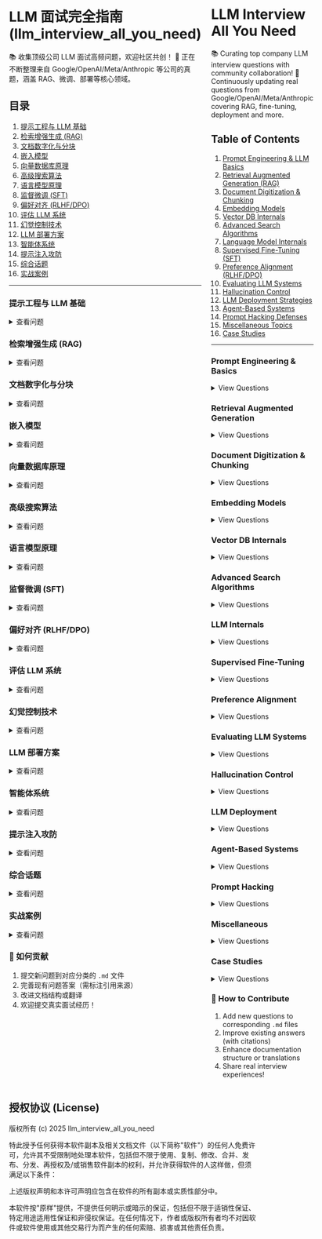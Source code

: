 <!-- 中英文分栏布局 -->

<div style="display: grid; grid-template-columns: 1fr 1fr; gap: 20px;">
<div style="grid-column: 1;">

<!-- 中文部分 -->

# LLM 面试完全指南 (llm_interview_all_you_need)

📚 收集顶级公司 LLM 面试高频问题，欢迎社区共创！
🚀 正在不断整理来自 Google/OpenAI/Meta/Anthropic 等公司的真题，涵盖 RAG、微调、部署等核心领域。

## 目录

1. [提示工程与 LLM 基础](#prompt-engineering--basics-of-llm)
2. [检索增强生成 (RAG)](#retrieval-augmented-generation-rag)
3. [文档数字化与分块](#document-digitization--chunking)
4. [嵌入模型](#embedding-models)
5. [向量数据库原理](#internal-working-of-vector-databases)
6. [高级搜索算法](#advanced-search-algorithms)
7. [语言模型原理](#language-models-internal-working)
8. [监督微调 (SFT)](#supervised-fine-tuning-of-llm)
9. [偏好对齐 (RLHF/DPO)](#preference-alignment-rlhfdpo)
10. [评估 LLM 系统](#evaluation-of-llm-system)
11. [幻觉控制技术](#hallucination-control-techniques)
12. [LLM 部署方案](#deployment-of-llm)
13. [智能体系统](#agent-based-system)
14. [提示注入攻防](#prompt-hacking)
15. [综合话题](#miscellaneous)
16. [实战案例](#case-studies)

---

### 提示工程与 LLM 基础

<details>
<summary>查看问题</summary>

- **生成式 AI 与判别式 AI 的核心区别？**
- **语言模型的训练流程解析**
- **Temperature 参数的作用与设置原则**
- **LLM 解码策略比较分析**
- **如何定义大语言模型的停止条件？**
- **停止序列在 LLM 中的应用方法**
- **提示工程的基本结构是什么？**
- **上下文学习机制解析**
- **提示工程的类型与实施方法**
- **少样本提示的关键注意事项**
- **编写高质量提示的有效策略**
- **如何通过提示工程控制 LLM 幻觉**
- **使用提示工程增强 LLM 推理能力**
- **当思维链(CoT)提示失效时的改进方法**

[查看完整文档 →](/docs/prompt_engineering_basics)

</details>

### 检索增强生成 (RAG)

<details>
<summary>查看问题</summary>

- **如何提高 LLM 输出的准确性和可靠性**
- **RAG 工作机制详细解析**
- **使用 RAG 系统的主要优势**
- **微调 vs RAG 的选择标准**
- **私有数据定制化 LLM 的架构模式**

[查看完整文档 →](/docs/rag_systems)

</details>

### 文档数字化与分块

<details>
<summary>查看问题</summary>

- **分块的基本概念与必要性**
- **影响分块大小的关键因素**
- **不同类型的分块方法比较**
- **寻找最佳分块大小的策略**
- **复杂文档（年报）的数字化处理方案**
- **表格处理的最佳实践**
- **大型表格的检索优化方法**
- **列表项的分块处理技术**
- **生产级文档处理流水线构建**
- **RAG 系统中的图表处理方案**

[查看完整文档 →](/docs/document_processing)

</details>

### 嵌入模型

<details>
<summary>查看问题</summary>

- **向量嵌入与嵌入模型的基本概念**
- **LLM 应用中嵌入模型的使用场景**
- **长短内容嵌入的区别与优化**
- **如何基于私有数据评测嵌入模型**
- **OpenAI 嵌入模型精度不足的优化方案**
- **改进 Sentence Transformer 模型的步骤**

[查看完整文档 →](/docs/embedding_models)

</details>

### 向量数据库原理

<details>
<summary>查看问题</summary>

- **向量数据库的基本原理**
- **向量数据库与传统数据库的差异**
- **索引、数据库与插件的区别**
- **高精度搜索场景下的策略选择**
- **聚类与局部敏感哈希等搜索策略**
- **聚类减少搜索空间的机制**
- **随机投影索引工作原理**
- **局部敏感哈希(LSH)实现机制**
- **乘积量化(PQ)索引方法**
- **不同向量索引的场景应用比较**
- **相似度度量的选择标准**
- **向量数据库过滤的挑战与解决方案**
- **向量数据库选型指南**

[查看完整文档 →](/docs/vector_databases)

</details>

### 高级搜索算法

<details>
<summary>查看问题</summary>

- **信息检索与语义搜索的架构模式**
- **高质量搜索系统的重要性**
- **大规模数据集的高效精准搜索**
- **改进不准确 RAG 检索系统的步骤**
- **基于关键词的检索方法**
- **优化重排模型的微调技术**
- **信息检索常用指标及局限性**
- **类 Quora 系统的评价指标选择**
- **推荐系统的评价指标**
- **不同信息检索指标的应用场景**
- **混合搜索的工作原理**
- **多源搜索结果的合并策略**
- **多轮查询的处理技术**
- **改进检索效果的高级技术**

[查看完整文档 →](/docs/search_algorithms)

</details>

### 语言模型原理

<details>
<summary>查看问题</summary>

- **自注意力机制的详细解析**
- **自注意力的缺陷与改进方案**
- **位置编码的工作原理**
- **Transformer 架构深度剖析**
- **Transformer 相对 LSTM 的优势**
- **局部注意力和全局注意力的区别**
- **Transformer 计算资源消耗优化**
- **扩展 LLM 上下文长度的技术**
- **大词表下的架构优化方案**
- **词表大小平衡策略**
- **不同 LLM 架构的适用场景**

[查看完整文档 →](/docs/llm_internals)

</details>

### 监督微调 (SFT)

<details>
<summary>查看问题</summary>

- **微调的概念与必要性**
- **需要微调的场景分析**
- **微调决策的评估流程**
- **基于上下文的精确回答优化**
- **QA 微调数据集构建方法**
- **微调超参数设置指南**
- **微调基础设施需求估算**
- **消费级硬件的微调方案**
- **参数高效微调(PEFT)方法分类**
- **灾难性遗忘问题解析**
- **重参数化微调方法**

[查看完整文档 →](/docs/fine_tuning)

</details>

### 偏好对齐 (RLHF/DPO)

<details>
<summary>查看问题</summary>

- **选择偏好对齐方法的时机**
- **RLHF 的工作机制与应用**
- **RLHF 中的奖励黑客问题**
- **不同偏好对齐方法比较**

[查看完整文档 →](/docs/preference_alignment)

</details>

### 评估 LLM 系统

<details>
<summary>查看问题</summary>

- **如何评估最适合的 LLM 模型**
- **RAG 系统评估方法论**
- **LLM 评估指标大全**
- **验证链(Chain of Verification)解析**

[查看完整文档 →](/docs/llm_evaluation)

</details>

### 幻觉控制技术

<details>
<summary>查看问题</summary>

- **不同形式的幻觉分类**
- **多层次幻觉控制技术**

[查看完整文档 →](/docs/hallucination_control)

</details>

### LLM 部署方案

<details>
<summary>查看问题</summary>

- **量化不影响精度的原理**
- **LLM 推理吞吐量优化技术**
- **无注意力近似的响应加速方案**

[查看完整文档 →](/docs/llm_deployment)

</details>

### 智能体系统

<details>
<summary>查看问题</summary>

- **智能体基本概念与实现策略**
- **智能体的需求与常见架构**
- **ReAct 提示实现示例**
- **计划与执行策略详解**
- **OpenAI 函数使用实例**
- **OpenAI 函数 vs LangChain 智能体**

[查看完整文档 →](/docs/agent_systems)

</details>

### 提示注入攻防

<details>
<summary>查看问题</summary>

- **提示攻击的基本概念与危害**
- **不同类型提示攻击分析**
- **防御提示攻击的策略**

[查看完整文档 →](/docs/prompt_hacking)

</details>

### 综合话题

<details>
<summary>查看问题</summary>

- **LLM 系统成本优化方案**
- **专家混合模型(MoE)解析**
- **生产级 RAG 系统构建指南**
- **FP8 变量及其优势**
- **无损精度低精度训练技术**
- **KV 缓存大小计算方法**
- **多头注意力层维度分析**
- **注意力层焦点控制技术**

[查看完整文档 →](/docs/miscellaneous)

</details>

### 实战案例

<details>
<summary>查看问题</summary>
敬请期待
</details>

### 🤝 如何贡献

1. 提交新问题到对应分类的 `.md` 文件
2. 完善现有问题答案（需标注引用来源）
3. 改进文档结构或翻译
4. 欢迎提交真实面试经历！

</div>
<div style="grid-column: 2;">


<!-- 英文部分 -->

# LLM Interview All You Need

📚 Curating top company LLM interview questions with community collaboration!
🚀 Continuously updating real questions from Google/OpenAI/Meta/Anthropic covering RAG, fine-tuning, deployment and more.

## Table of Contents

1. [Prompt Engineering & LLM Basics](#prompt-engineering--basics-of-llm)
2. [Retrieval Augmented Generation (RAG)](#retrieval-augmented-generation-rag)
3. [Document Digitization & Chunking](#document-digitization--chunking)
4. [Embedding Models](#embedding-models)
5. [Vector DB Internals](#internal-working-of-vector-databases)
6. [Advanced Search Algorithms](#advanced-search-algorithms)
7. [Language Model Internals](#language-models-internal-working)
8. [Supervised Fine-Tuning (SFT)](#supervised-fine-tuning-of-llm)
9. [Preference Alignment (RLHF/DPO)](#preference-alignment-rlhfdpo)
10. [Evaluating LLM Systems](#evaluation-of-llm-system)
11. [Hallucination Control](#hallucination-control-techniques)
12. [LLM Deployment Strategies](#deployment-of-llm)
13. [Agent-Based Systems](#agent-based-system)
14. [Prompt Hacking Defenses](#prompt-hacking)
15. [Miscellaneous Topics](#miscellaneous)
16. [Case Studies](#case-studies)

---

### Prompt Engineering & Basics

<details>
<summary>View Questions</summary>

- **What is the difference between Predictive/Discriminative AI and Generative AI?**
- **What is LLM, and how are LLMs trained?**
- **Explain the Temperature parameter and how to set it**
- **What are different decoding strategies for tokens?**
- **Stopping criteria definition methods**
- **How to use stop sequences in LLMs?**
- **Basic structure of prompt engineering**
- **Explain in-context learning**
- **Types of prompt engineering**
- **Aspects to keep in mind with few-shots prompting**
- **Strategies to write effective prompts**
- **Hallucination control via prompts**
- **Improving reasoning through prompts**
- **Solution when COT prompt fails**

[View Full Document →](/docs/prompt_engineering_basics)

</details>

### Retrieval Augmented Generation

<details>
<summary>View Questions</summary>

- **Increase accuracy & reliability in LLM**
- **How RAG works?**
- **Benefits of RAG systems**
- **Fine-tuning vs RAG selection**
- **LLM customization patterns**

[View Full Document →](/docs/rag_systems)

</details>

### Document Digitization & Chunking

<details>
<summary>View Questions</summary>

- **What is chunking and why needed**
- **Factors influencing chunk size**
- **Different chunking methods**
- **Finding ideal chunk size**
- **Digitizing complex documents**
- **Handling tables during chunking**
- **Retrieval optimization for large tables**
- **List item processing techniques**
- **Production document pipelines**
- **Handling graphs & charts in RAG**

[View Full Document →](/docs/document_processing)

</details>

### Embedding Models

<details>
<summary>View Questions</summary>

- **Vector embeddings basics**
- **Embedding model usage in LLM apps**
- **Short vs long content embedding**
- **Benchmarking embedding models**
- **Improving low-accuracy embedding model**
- **Enhancing sentence transformers**

[View Full Document →](/docs/embedding_models)

</details>

### Vector DB Internals

<details>
<summary>View Questions</summary>

- **What is a vector database?**
- **Vector DB vs traditional DB**
- **Vector index vs DB vs plugins**
- **High-precision search strategy**
- **Clustering & LSH strategies**
- **Clustering mechanism and limits**
- **Random projection index**
- **Locality-sensitive hashing (LSH)**
- **Product quantization (PQ)**
- **Comparing vector indexes**
- **Selecting similarity metrics**
- **Filtering challenges**
- **Choosing vector databases**

[View Full Document →](/docs/vector_databases)

</details>

### Advanced Search Algorithms

<details>
<summary>View Questions</summary>

- **IR & semantic search patterns**
- **Importance of quality search**
- **Efficient large-scale search**
- **Improving inaccurate RAG retrieval**
- **Keyword-based retrieval**
- **Fine-tuning re-ranking models**
- **Common IR metrics & limitations**
- **Metric for Quora-like systems**
- **Recommendation system metrics**
- **IR metric comparison**
- **Hybrid search mechanics**
- **Merging multi-source results**
- **Multi-hop query handling**
- **Techniques to improve retrieval**

[View Full Document →](/docs/search_algorithms)

</details>

### LLM Internals

<details>
<summary>View Questions</summary>

- **Detailed self-attention explanation**
- **Disadvantages of self-attention**
- **Positional encoding explained**
- **Transformer architecture details**
- **Transformer advantages over LSTM**
- **Local vs global attention**
- **Transformer optimization techniques**
- **Extending LLM context length**
- **Optimizing for large vocabularies**
- **Balancing vocabulary size**
- **LLM architectures & best tasks**

[View Full Document →](/docs/llm_internals)

</details>

### Supervised Fine-Tuning

<details>
<summary>View Questions</summary>

- **Fine-tuning concepts & needs**
- **Scenarios requiring fine-tuning**
- **Making fine-tuning decisions**
- **Context-sufficient answering**
- **Creating Q&A datasets**
- **Hyperparameter configuration**
- **Infrastructure estimation**
- **Consumer hardware fine-tuning**
- **PEFT method categories**
- **Catastrophic forgetting**
- **Re-parameterized methods**

[View Full Document →](/docs/fine_tuning)

</details>

### Preference Alignment

<details>
<summary>View Questions</summary>

- **SFT vs preference alignment**
- **RLHF mechanisms & applications**
- **Reward hacking in RLHF**
- **Preference alignment methods**

[View Full Document →](/docs/preference_alignment)

</details>

### Evaluating LLM Systems

<details>
<summary>View Questions</summary>

- **Evaluating best LLM for task**
- **Assessing RAG systems**
- **Metrics for LLM evaluation**
- **Chain of Verification explained**

[View Full Document →](/docs/llm_evaluation)

</details>

### Hallucination Control

<details>
<summary>View Questions</summary>

- **Forms of hallucinations**
- **Controlling at various levels**

[View Full Document →](/docs/hallucination_control)

</details>

### LLM Deployment

<details>
<summary>View Questions</summary>

- **Why quantization preserves accuracy**
- **LLM inference throughput optimization**
- **Accelerating response time**

[View Full Document →](/docs/llm_deployment)

</details>

### Agent-Based Systems

<details>
<summary>View Questions</summary>

- **Agent concepts & strategies**
- **Need for agents & implementation**
- **ReAct prompting example**
- **Plan and Execute strategy**
- **OpenAI functions examples**
- **OpenAI vs LangChain Agents**

[View Full Document →](/docs/agent_systems)

</details>

### Prompt Hacking

<details>
<summary>View Questions</summary>

- **Prompt hacking explained**
- **Types of prompt hacking**
- **Defense tactics**

[View Full Document →](/docs/prompt_hacking)

</details>

### Miscellaneous

<details>
<summary>View Questions</summary>

- **Optimizing LLM system cost**
- **Mixture of Expert (MoE) models**
- **Building production RAG system**
- **FP8 advantages**
- **Low precision training**
- **KV cache size calculation**
- **Attention layer dimensions**
- **Focusing attention layers**

[View Full Document →](/docs/miscellaneous)

</details>

### Case Studies

<details>
<summary>View Questions</summary>

Coming soon

</details>

### 🤝 How to Contribute

1. Add new questions to corresponding `.md` files
2. Improve existing answers (with citations)
3. Enhance documentation structure or translations
4. Share real interview experiences!

</div>
</div>


## 授权协议 (License)

版权所有 (c) 2025 llm_interview_all_you_need

特此授予任何获得本软件副本及相关文档文件（以下简称"软件"）的任何人免费许可，允许其不受限制地处理本软件，包括但不限于使用、复制、修改、合并、发布、分发、再授权及/或销售软件副本的权利，并允许获得软件的人这样做，但须满足以下条件：

上述版权声明和本许可声明应包含在软件的所有副本或实质性部分中。

本软件按"原样"提供，不提供任何明示或暗示的保证，包括但不限于适销性保证、特定用途适用性保证和非侵权保证。在任何情况下，作者或版权所有者均不对因软件或软件使用或其他交易行为而产生的任何索赔、损害或其他责任负责。
